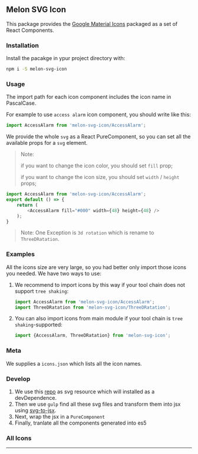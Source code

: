 ## Melon SVG Icon

This package provides the [Google Material Icons](https://material.io/icons/) packaged as a set of React Components.

### Installation

Install the pacakge in ypur project directory with:

```sh
npm i -S melon-svg-icon
```

### Usage

The import path for each icon component includes the icon name in PascalCase.

For example to use `access alarm` icon component, you should write like this:

```js
import AccessAlarm from 'melon-svg-icon/AccessAlarm';
```

We provide the whole `svg` as a React PureComponent, so you can set all the available props for a `svg` element.

> Note:
>
> if you want to change the icon color, you should set `fill` prop;
>
> if you want to change the icon size, you should set `width` / `height` props;

```js
import AccessAlarm from 'melon-svg-icon/AccessAlarm';
export default () => {
    return (
        <AccessAlarm fill="#000" width={48} height={48} />
    );
}
```

> Note: One Exception is `3d rotation` which is rename to `ThreeDRatation`.

### Examples

All the icons size are very large, so you had better only import those icons you needed. We have two ways to use:

1. We recommend to import icons by this way if your tool chain does not support `tree shaking`:

    ```js
    import AccessAlarm from 'melon-svg-icon/AccessAlarm';
    import ThreeDRatation from 'melon-svg-icon/ThreeDRatation';
    ```

2. You can also import icons from main module if your tool chain is `tree shaking`-supported:

    ```js
    import {AccessAlarm, ThreeDRatation} from 'melon-svg-icon';
    ```

### Meta

We supplies a `icons.json` which lists all the icon names.

### Develop

1. We use this [repo](https://github.com/google/material-design-icons) as svg resource which will installed as a devDependence.
2. Then we use `gulp` find all these svg files and transform them into jsx using [svg-to-jsx](https://github.com/janjakubnanista/svg-to-jsx).
3. Next, wrap the jsx in a `PureComponent`
4. Finally, tranlate all the components generated into es5


### All Icons

---
